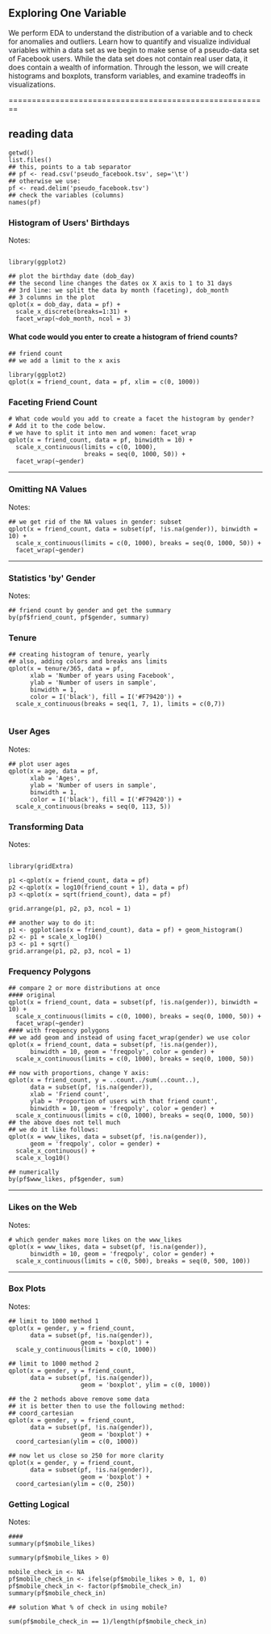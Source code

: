 
<h2>Exploring One Variable</h2>

<p>We perform EDA to understand the distribution of a variable and to check for anomalies and outliers. Learn how to quantify and visualize individual variables within a data set as we begin to make sense of a pseudo-data set of Facebook users. While the data set does not contain real user data, it does contain a wealth of information. Through the lesson, we will create histograms and boxplots, transform variables, and examine tradeoffs in visualizations.</p>

========================================================
## reading data
```{r}
getwd()
list.files()
## this, points to a tab separator
## pf <- read.csv('pseudo_facebook.tsv', sep='\t')
## otherwise we use:
pf <- read.delim('pseudo_facebook.tsv')
## check the variables (columns)
names(pf)

```

### Histogram of Users' Birthdays
Notes:

```{r Histogram of Users\' Birthdays}

library(ggplot2)

## plot the birthday date (dob_day)
## the second line changes the dates ox X axis to 1 to 31 days
## 3rd line: we split the data by month (faceting), dob_month
## 3 columns in the plot
qplot(x = dob_day, data = pf) +
  scale_x_discrete(breaks=1:31) +
  facet_wrap(~dob_month, ncol = 3)

```
#### What code would you enter to create a histogram of friend counts?

```{r Friend Count}
## friend count
## we add a limit to the x axis

library(ggplot2)
qplot(x = friend_count, data = pf, xlim = c(0, 1000))

```

### Faceting Friend Count
```{r Faceting Friend Count}
# What code would you add to create a facet the histogram by gender?
# Add it to the code below.
# we have to split it into men and women: facet_wrap
qplot(x = friend_count, data = pf, binwidth = 10) +
  scale_x_continuous(limits = c(0, 1000),
                     breaks = seq(0, 1000, 50)) +
  facet_wrap(~gender)
```

***

### Omitting NA Values
Notes:

```{r Omitting NA Values}
## we get rid of the NA values in gender: subset
qplot(x = friend_count, data = subset(pf, !is.na(gender)), binwidth = 10) +
  scale_x_continuous(limits = c(0, 1000), breaks = seq(0, 1000, 50)) +
  facet_wrap(~gender)
```

***

### Statistics 'by' Gender
Notes:

```{r Statistics \'by\' Gender}
## friend count by gender and get the summary
by(pf$friend_count, pf$gender, summary)
```

### Tenure

```{r Tenure}
## creating histogram of tenure, yearly
## also, adding colors and breaks ans limits
qplot(x = tenure/365, data = pf,
      xlab = 'Number of years using Facebook',
      ylab = 'Number of users in sample',
      binwidth = 1,
      color = I('black'), fill = I('#F79420')) +
  scale_x_continuous(breaks = seq(1, 7, 1), limits = c(0,7))
  
```

### User Ages
Notes:

```{r User Ages}
## plot user ages
qplot(x = age, data = pf,
      xlab = 'Ages',
      ylab = 'Number of users in sample',
      binwidth = 1,
      color = I('black'), fill = I('#F79420')) +
  scale_x_continuous(breaks = seq(0, 113, 5))
```

### Transforming Data
Notes:

```{r Transforming Data}

library(gridExtra)

p1 <-qplot(x = friend_count, data = pf)
p2 <-qplot(x = log10(friend_count + 1), data = pf)
p3 <-qplot(x = sqrt(friend_count), data = pf)

grid.arrange(p1, p2, p3, ncol = 1)

## another way to do it:
p1 <- ggplot(aes(x = friend_count), data = pf) + geom_histogram()
p2 <- p1 + scale_x_log10()
p3 <- p1 + sqrt()
grid.arrange(p1, p2, p3, ncol = 1)

```

### Frequency Polygons

```{r Frequency Polygons}
## compare 2 or more distributions at once
#### original
qplot(x = friend_count, data = subset(pf, !is.na(gender)), binwidth = 10) +
  scale_x_continuous(limits = c(0, 1000), breaks = seq(0, 1000, 50)) +
  facet_wrap(~gender)
#### with frequency polygons
## we add geom and instead of using facet_wrap(gender) we use color
qplot(x = friend_count, data = subset(pf, !is.na(gender)),
      binwidth = 10, geom = 'freqpoly', color = gender) +
  scale_x_continuous(limits = c(0, 1000), breaks = seq(0, 1000, 50))

## now with proportions, change Y axis:
qplot(x = friend_count, y = ..count../sum(..count..),
      data = subset(pf, !is.na(gender)),
      xlab = 'Friend count',
      ylab = 'Proportion of users with that friend count',
      binwidth = 10, geom = 'freqpoly', color = gender) +
  scale_x_continuous(limits = c(0, 1000), breaks = seq(0, 1000, 50))
## the above does not tell much
## we do it like follows:
qplot(x = www_likes, data = subset(pf, !is.na(gender)),
      geom = 'freqpoly', color = gender) +
  scale_x_continuous() +
  scale_x_log10()

## numerically 
by(pf$www_likes, pf$gender, sum)

```

***

### Likes on the Web
Notes:

```{r Likes on the Web}
# which gender makes more likes on the www_likes
qplot(x = www_likes, data = subset(pf, !is.na(gender)),
      binwidth = 10, geom = 'freqpoly', color = gender) +
  scale_x_continuous(limits = c(0, 500), breaks = seq(0, 500, 100))
```


***

### Box Plots
Notes:

```{r Box Plots}
## limit to 1000 method 1
qplot(x = gender, y = friend_count,
      data = subset(pf, !is.na(gender)),
                    geom = 'boxplot') +
  scale_y_continuous(limits = c(0, 1000))

## limit to 1000 method 2
qplot(x = gender, y = friend_count,
      data = subset(pf, !is.na(gender)),
                    geom = 'boxplot', ylim = c(0, 1000))

## the 2 methods above remove some data
## it is better then to use the following method:
## coord_cartesian
qplot(x = gender, y = friend_count,
      data = subset(pf, !is.na(gender)),
                    geom = 'boxplot') +
  coord_cartesian(ylim = c(0, 1000))

## now let us close so 250 for more clarity
qplot(x = gender, y = friend_count,
      data = subset(pf, !is.na(gender)),
                    geom = 'boxplot') +
  coord_cartesian(ylim = c(0, 250))
```

### Getting Logical
Notes:

```{r Getting Logical}
####
summary(pf$mobile_likes)

summary(pf$mobile_likes > 0)

mobile_check_in <- NA
pf$mobile_check_in <- ifelse(pf$mobile_likes > 0, 1, 0)
pf$mobile_check_in <- factor(pf$mobile_check_in)
summary(pf$mobile_check_in)

## solution What % of check in using mobile?

sum(pf$mobile_check_in == 1)/length(pf$mobile_check_in)

```
